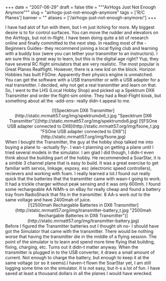 
+++
date = "2007-06-29"
draft = false
title = """AirHogs Just Not Enough Anymore"""
slug = "airhogs-just-not-enough-anymore"
tags = ['R/C Planes']
banner = ""
aliases = ['/airhogs-just-not-enough-anymore/']
+++


I have had alot of fun with them, but I-m just itching for more. My biggest desire is to for control surfaces. You can move the rudder and elevators on the AirHogs, but not in-flight. I have been doing quite a bit of research online and finally committed to the next step. In reading most of the -Beginners Guides- they recommend joining a local flying club and learning with a buddy box (were you can tether your transmitter to an instructors). I am sure this is great way to learn, but this is the digital age right? Yup, they have several RC flight simulators that are very realistic. The most popular is Great Planes Realflight. However, there is a new kid on the block. Horizon Hobbies has built FSOne. Apparently their physics engine is unmatched. You can get the software with a USB transmitter or with a USB adapter for a real transmitter. I decided, why not get a real transmitter and learn on that. So, I went to the LHS (Local Hobby Shop) and picked up a Spektrum DX6 Transmitter and order the flight-sim online. They had a Real-Flight kiosk, but something about all the -add-ons- really didn-t appeal to me.

<center>[![Specktrum DX6 Transmitter](http://static.mrmatt57.org/img/spektrumdx6_t.jpg "Specktrum DX6 Transmitter")](http://static.mrmatt57.org/img/spektrumdx6.jpg) [![FSOne USB adapter connected to DX6](http://static.mrmatt57.org/img/fsone_t.jpg "FSOne USB adapter connected to DX6")](http://static.mrmatt57.org/img/fsone.jpg)</center>  
 When I bought the Transmitter, the guy at the hobby shop talked me into buying a plane to -actually fly-. I wan-t planning on getting a plane until I tried several models in the simulator. I am glad I did though, I didn-t even think about the building part of the hobby. He recommended a SoarStar, it is a simble 3 channel plane that is easy to build. It was a great exercise to get familiar with servos, linkage, expoxy, esc (electronic speed controllers), recievers and working with foam. I really learned a lot.I found out really quick that the batteries that the transmitter came with wasn-t going to work. It had a trickle charger without peak sensing and it was only 600mh. I found some rechargeable AA NiMh-s on eBay for really cheap and found a battery tray from RadioShack that fits in the transmitter. 8 AA-s work out to the same voltage and have 2400mah of juice.  
<center>[![2500mah Rechargable Batteries in DX6 Transmitter](http://static.mrmatt57.org/img/transmitter-battery_t.jpg "2500mah Rechargable Batteries in DX6 Transmitter")](http://static.mrmatt57.org/img/transmitter-battery.jpg)</center>  
 Before I figured the Transmitter batteries out I thought oh no- I should have got the Simulator that came with the transmitter. There would be nothing worse that having the transmitter die in the middle of a flying session. The point of the simulator is to learn and spend more time flying that building, fixing, charging, etc. Turns out it didn-t matter anyway. When the transmitter is plugged in to the USB converter, it draws a small amount of current. Not enough to charge the battery, but enough to keep it at the same voltage (or so it seems).I haven-t flown the SoarStar yet, I am still logging some time on the simulator. It is not easy, but it-s a lot of fun. I have saved at least a thousand dollars in all the planes I would have wrecked.


